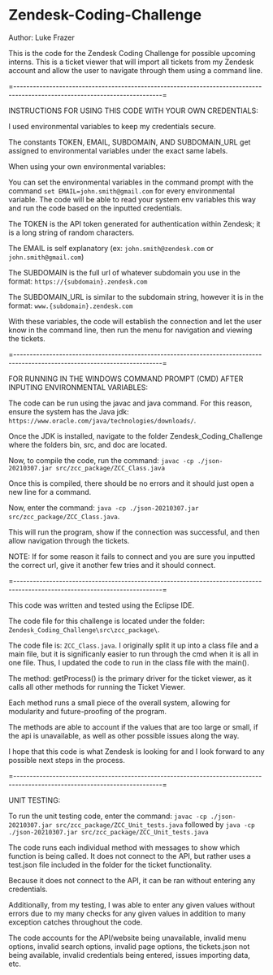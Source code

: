 # Zendesk-Coding-Challenge
Author: Luke Frazer

This is the code for the Zendesk Coding Challenge for possible upcoming interns. 
This is a ticket viewer that will import all tickets from my Zendesk account and allow the user to navigate through them using a command line. 

=---------------------------------------------------------------------------------------------------------------------------=

INSTRUCTIONS FOR USING THIS CODE WITH YOUR OWN CREDENTIALS:

I used environmental variables to keep my credentials secure. 

The constants TOKEN, EMAIL, SUBDOMAIN, AND SUBDOMAIN_URL get assigned to environmental variables under the exact same labels. 

When using your own environmental variables:

You can set the environmental variables in the command prompt with the command `set EMAIL=john.smith@gmail.com` for every environmental variable. The code will be able to read your system env variables this way and run the code based on the inputted credentials.

The TOKEN is the API token generated for authentication within Zendesk; it is a long string of random characters. 
    
The EMAIL is self explanatory (ex: `john.smith@zendesk.com` or `john.smith@gmail.com`)
    
The SUBDOMAIN is the full url of whatever subdomain you use in the format: `https://{subdomain}.zendesk.com`
    
The SUBDOMAIN_URL is similar to the subdomain string, however it is in the format: `www.{subdomain}.zendesk.com`
  
With these variables, the code will establish the connection and let the user know in the command line, then run the menu for navigation and viewing the tickets. 

=---------------------------------------------------------------------------------------------------------------------------=

FOR RUNNING IN THE WINDOWS COMMAND PROMPT (CMD) AFTER INPUTING ENVIRONMENTAL VARIABLES:

The code can be run using the javac and java command. For this reason, ensure the system has the Java jdk: `https://www.oracle.com/java/technologies/downloads/`.

Once the JDK is installed, navigate to the folder Zendesk_Coding_Challenge where the folders bin, src, and doc are located.

Now, to compile the code, run the command: `javac -cp ./json-20210307.jar src/zcc_package/ZCC_Class.java`

Once this is compiled, there should be no errors and it should just open a new line for a command. 

Now, enter the command: `java -cp ./json-20210307.jar src/zcc_package/ZCC_Class.java`.

This will run the program, show if the connection was successful, and then allow navigation through the tickets. 

NOTE: If for some reason it fails to connect and you are sure you inputted the correct url, give it another few tries and it should connect. 
  
=---------------------------------------------------------------------------------------------------------------------------=

This code was written and tested using the Eclipse IDE.

The code file for this challenge is located under the folder: `Zendesk_Coding_Challenge\src\zcc_package\`.

The code file is: `ZCC_Class.java`. I originally split it up into a class file and a main file, but it is significanly easier to run through the cmd when it is all in one file. Thus, I updated the code to run in the class file with the main(). 

The method: getProcess() is the primary driver for the ticket viewer, as it calls all other methods for running the Ticket Viewer. 

Each method runs a small piece of the overall system, allowing for modularity and future-proofing of the program. 

The methods are able to account if the values that are too large or small, if the api is unavailable, as well as other possible issues along the way.

I hope that this code is what Zendesk is looking for and I look forward to any possible next steps in the process. 

=---------------------------------------------------------------------------------------------------------------------------=

UNIT TESTING:

To run the unit testing code, enter the command: `javac -cp ./json-20210307.jar src/zcc_package/ZCC_Unit_tests.java` followed by `java -cp ./json-20210307.jar src/zcc_package/ZCC_Unit_tests.java`

The code runs each individual method with messages to show which function is being called. It does not connect to the API, but rather uses a test.json file included in the folder for the ticket functionality. 

Because it does not connect to the API, it can be ran without entering any credentials.

Additionally, from my testing, I was able to enter any given values without errors due to my many checks for any given values in addition to many exception catches throughout the code. 

The code accounts for the API/website being unavailable, invalid menu options, invalid search options, invalid page options, the tickets.json not being available, invalid credentials being entered, issues importing data, etc. 
